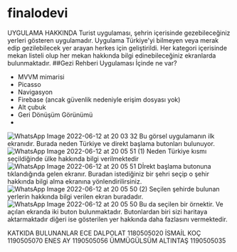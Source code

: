 # finalodevi
UYGULAMA HAKKINDA
Turist uygulaması, şehrin içerisinde gezebileceğiniz yerleri gösteren uygulamadır. Uygulama Türkiye'yi bilmeyen veya merak edip gezilebilecek yer arayan herkes için geliştirildi. Her kategori içerisinde  mekan listeli olup her mekan hakkında bilgi edinebileceğiniz ekranlarda bulunmaktadır.
##Gezi Rehberi Uygulaması İçinde ne var?
- MVVM mimarisi
- Picasso
- Navigasyon
- Firebase (ancak güvenlik nedeniyle erişim dosyası yok)
- Alt çubuk
- Geri Dönüşüm Görünümü
- 


![WhatsApp Image 2022-06-12 at 20 03 32](https://user-images.githubusercontent.com/104034394/173244855-22c6aeab-c825-4db1-b785-02a274c9d20e.jpeg)
Bu görsel uygulamanın ilk ekranıdır. Burada neden Türkiye ve direkt başlama butonları bulunuyor.
![WhatsApp Image 2022-06-12 at 20 05 51 (1)](https://user-images.githubusercontent.com/104034394/173244894-a74eafce-3af7-4d2d-846f-de00a5eb8d3b.jpeg)
Neden Türkiye kısmı seçildiğinde ülke hakkında bilgi verilmektedir
![WhatsApp Image 2022-06-12 at 20 05 51](https://user-images.githubusercontent.com/104034394/173244899-c2aa0a0b-1ee7-49c2-bfd7-04b42dcf21eb.jpeg)
Dİrekt başlama butonuna tıklandığında gelen ekranır. Buradan istediğiniz bir şehri seçip o şehir hakkında bilgi alma ekranına yönlendirilirsiniz.
![WhatsApp Image 2022-06-12 at 20 05 50 (2)](https://user-images.githubusercontent.com/104034394/173244876-0fff5d92-e48d-46ef-902d-bb39e6c8fe0b.jpeg)
Seçilen şehirde bulunan yerlerin hakkında bilgi verilen  ekran buradadır.
![WhatsApp Image 2022-06-12 at 20 05 50](https://user-images.githubusercontent.com/104034394/173244886-cc8ff7f2-cc91-41a3-bc87-6f8180b0c532.jpeg)
Bu da seçilen bir örnektir. Ve açılan ekranda iki buton bulunmaktadır. Butonlardan biri sizi haritaya aktarmaktadır diğeri ise gösterilen yer hakkında daha fazlasını vermektedir.


KATKIDA BULUNANLAR
ECE DALPOLAT 1180505020
İSMAİL KOÇ 1190505070
ENES AY 1190505056
ÜMMÜGÜLSÜM ALTINTAŞ 1190505035


